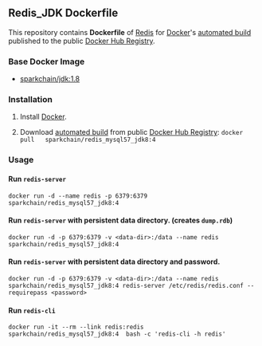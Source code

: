 ## Redis_JDK Dockerfile


This repository contains **Dockerfile** of [Redis](http://redis.io/) for [Docker](https://www.docker.com/)'s [automated build](https://hub.docker.com/r/sparkchain/redis_mysql57_jdk8/) published to the public [Docker Hub Registry](https://registry.hub.docker.com/).


### Base Docker Image

* [sparkchain/jdk:1.8](http://dockerfile.github.io/#/ubuntu)


### Installation

1. Install [Docker](https://www.docker.com/).

2. Download [automated build](https://hub.docker.com/r/sparkchain/redis_mysql57_jdk8/) from public [Docker Hub Registry](https://registry.hub.docker.com/): `docker pull   sparkchain/redis_mysql57_jdk8:4 `


### Usage

#### Run `redis-server`

    docker run -d --name redis -p 6379:6379   sparkchain/redis_mysql57_jdk8:4

#### Run `redis-server` with persistent data directory. (creates `dump.rdb`)

    docker run -d -p 6379:6379 -v <data-dir>:/data --name redis    sparkchain/redis_mysql57_jdk8:4

#### Run `redis-server` with persistent data directory and password.

    docker run -d -p 6379:6379 -v <data-dir>:/data --name redis   sparkchain/redis_mysql57_jdk8:4 redis-server /etc/redis/redis.conf --requirepass <password>

#### Run `redis-cli`

    docker run -it --rm --link redis:redis    sparkchain/redis_mysql57_jdk8:4  bash -c 'redis-cli -h redis'
